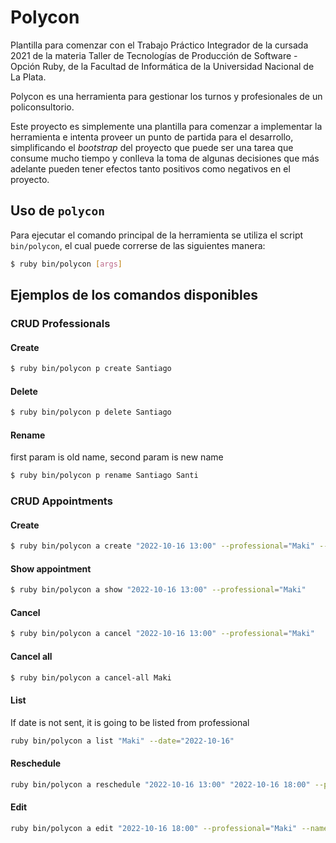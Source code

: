 # Polycon

Plantilla para comenzar con el Trabajo Práctico Integrador de la cursada 2021 de la materia
Taller de Tecnologías de Producción de Software - Opción Ruby, de la Facultad de Informática
de la Universidad Nacional de La Plata.

Polycon es una herramienta para gestionar los turnos y profesionales de un policonsultorio.

Este proyecto es simplemente una plantilla para comenzar a implementar la herramienta e
intenta proveer un punto de partida para el desarrollo, simplificando el _bootstrap_ del
proyecto que puede ser una tarea que consume mucho tiempo y conlleva la toma de algunas
decisiones que más adelante pueden tener efectos tanto positivos como negativos en el
proyecto.

## Uso de `polycon`

Para ejecutar el comando principal de la herramienta se utiliza el script `bin/polycon`,
el cual puede correrse de las siguientes manera:

```bash
$ ruby bin/polycon [args]
```

## Ejemplos de los comandos disponibles 

### CRUD Professionals

#### Create

```bash
$ ruby bin/polycon p create Santiago
```

#### Delete 

```bash
$ ruby bin/polycon p delete Santiago
```

#### Rename
 
first param is old name, second param is new name

```bash
$ ruby bin/polycon p rename Santiago Santi
```


### CRUD Appointments

#### Create 

```bash
$ ruby bin/polycon a create "2022-10-16 13:00" --professional="Maki" --name=Santiago --surname=Makcimovich --phone=2213334567 --notes="nota extra"

```

#### Show appointment

```bash
$ ruby bin/polycon a show "2022-10-16 13:00" --professional="Maki"
```

#### Cancel

```bash
$ ruby bin/polycon a cancel "2022-10-16 13:00" --professional="Maki"
```


#### Cancel all

```bash
$ ruby bin/polycon a cancel-all Maki
```

#### List 

If date is not sent, it is going to be listed from professional

```bash
ruby bin/polycon a list "Maki" --date="2022-10-16"
```

#### Reschedule

```bash
ruby bin/polycon a reschedule "2022-10-16 13:00" "2022-10-16 18:00" --professiona="Maki"
```


#### Edit 

```bash
ruby bin/polycon a edit "2022-10-16 18:00" --professional="Maki" --name="Santiago" --surname="Makcimovich" --phone="00000000" --notes="Notaaa editada"
```